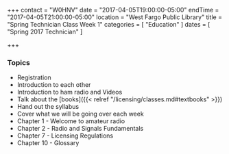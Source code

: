 +++
contact = "W0HNV"
date = "2017-04-05T19:00:00-05:00"
endTime = "2017-04-05T21:00:00-05:00"
location = "West Fargo Public Library"
title = "Spring Technician Class Week 1"
categories = [ "Education" ]
dates = [ "Spring 2017 Technician" ]

+++
### Topics

* Registration
* Introduction to each other
* Introduction to ham radio and Videos
* Talk about the [books]({{< relref "/licensing/classes.md#textbooks" >}})
* Hand out the syllabus
* Cover what we will be going over each week
* Chapter 1 - Welcome to amateur radio
* Chapter 2 - Radio and Signals Fundamentals
* Chapter 7 - Licensing Regulations
* Chapter 10 - Glossary
